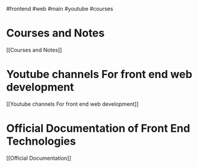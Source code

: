 #frontend #web #main #youtube #courses 
# Courses and Notes
[[Courses and Notes]]

# Youtube channels For front end web development
[[Youtube channels For front end web development]]

# Official Documentation of Front End Technologies
[[Official Documentation]]

